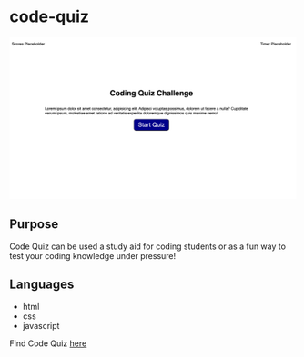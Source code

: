 # code-quiz

![screenshot of landing page for code quiz application](/assets/images/screenshot.png)

## Purpose
Code Quiz can be used a study aid for coding students or as a fun way to test your coding knowledge under pressure!

## Languages
* html
* css
* javascript

Find Code Quiz [here](https://samsiebert.github.io/code-quiz/)